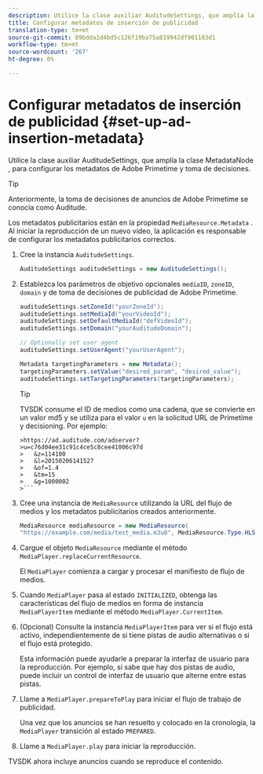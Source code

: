 ```yaml
---
description: Utilice la clase auxiliar AuditudeSettings, que amplía la clase MetadataNode , para configurar los metadatos de Adobe Primetime y toma de decisiones.
title: Configurar metadatos de inserción de publicidad
translation-type: tm+mt
source-git-commit: 89bdda1d4bd5c126f19ba75a819942df901183d1
workflow-type: tm+mt
source-wordcount: '267'
ht-degree: 0%

---
```



# Configurar metadatos de inserción de publicidad {#set-up-ad-insertion-metadata}

Utilice la clase auxiliar AuditudeSettings, que amplía la clase MetadataNode , para configurar los metadatos de Adobe Primetime y toma de decisiones.

>[!TIP]
>
>Anteriormente, la toma de decisiones de anuncios de Adobe Primetime se conocía como Auditude.

Los metadatos publicitarios están en la propiedad `MediaResource.Metadata` . Al iniciar la reproducción de un nuevo vídeo, la aplicación es responsable de configurar los metadatos publicitarios correctos.

1. Cree la instancia `AuditudeSettings`.

   ```java
   AuditudeSettings auditudeSettings = new AuditudeSettings();
   ```

1. Establezca los parámetros de objetivo opcionales `mediaID`, `zoneID`, `domain` y de toma de decisiones de publicidad de Adobe Primetime.

   ```java
   auditudeSettings.setZoneId("yourZoneId"); 
   auditudeSettings.setMediaId("yourVideoId"); 
   auditudeSettings.setDefaultMediaId("defVideoId"); 
   auditudeSettings.setDomain("yourAuditudeDomain"); 
   
   // Optionally set user agent  
   auditudeSettings.setUserAgent("yourUserAgent"); 
   
   Metadata targetingParameters = new Metadata(); 
   targetingParameters.setValue("desired_param", "desired_value"); 
   auditudeSettings.setTargetingParameters(targetingParameters);
   ```

   >[!TIP]
   >
   >TVSDK consume el ID de medios como una cadena, que se convierte en un valor md5 y se utiliza para el valor `u` en la solicitud URL de Primetime y decisioning. Por ejemplo:
   >
   >
   ```
   >https://ad.auditude.com/adserver?
   >u=c76d04ee31c91c4ce5c8cee41006c97d
   >   &z=114100 
   >   &l=20150206141527 
   >   &of=1.4 
   >   &tm=15 
   >   &g=1000002
   >```

1. Cree una instancia de `MediaResource` utilizando la URL del flujo de medios y los metadatos publicitarios creados anteriormente.

   ```java
   MediaResource mediaResource = new MediaResource( 
   "https://example.com/media/test_media.m3u8", MediaResource.Type.HLS, Metadata);
   ```

1. Cargue el objeto `MediaResource` mediante el método `MediaPlayer.replaceCurrentResource`.

   El `MediaPlayer` comienza a cargar y procesar el manifiesto de flujo de medios.

1. Cuando `MediaPlayer` pasa al estado `INITIALIZED`, obtenga las características del flujo de medios en forma de instancia `MediaPlayerItem` mediante el método `MediaPlayer.CurrentItem`.
1. (Opcional) Consulte la instancia `MediaPlayerItem` para ver si el flujo está activo, independientemente de si tiene pistas de audio alternativas o si el flujo está protegido.

   Esta información puede ayudarle a preparar la interfaz de usuario para la reproducción. Por ejemplo, si sabe que hay dos pistas de audio, puede incluir un control de interfaz de usuario que alterne entre estas pistas.

1. Llame a `MediaPlayer.prepareToPlay` para iniciar el flujo de trabajo de publicidad.

   Una vez que los anuncios se han resuelto y colocado en la cronología, la `MediaPlayer` transición al estado `PREPARED`.
1. Llame a `MediaPlayer.play` para iniciar la reproducción.

TVSDK ahora incluye anuncios cuando se reproduce el contenido.
